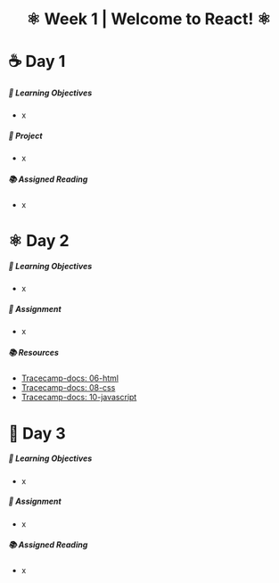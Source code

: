 <h1 align="center">
   ⚛   Week 1 | Welcome to React!   ⚛
</h1>

# ☕ Day 1

##### 🎯 Learning Objectives
- x

##### 📔 Project
- x

##### 📚 Assigned Reading
- x

# ⚛ Day 2

##### 🎯 Learning Objectives
- x

##### 📔 Assignment
- x

##### 📚 Resources
- [Tracecamp-docs: 06-html](https://github.com/ClemsonTRACE/tracecamp-summer-2021/blob/main/tracecamp-docs/06-html.md)
- [Tracecamp-docs: 08-css](https://github.com/ClemsonTRACE/tracecamp-summer-2021/blob/main/tracecamp-docs/08-css.md)
- [Tracecamp-docs: 10-javascript](https://github.com/ClemsonTRACE/tracecamp-summer-2021/blob/main/tracecamp-docs/10-javascript.md)

# 🤝 Day 3

##### 🎯 Learning Objectives
- x

##### 📔 Assignment
- x

##### 📚 Assigned Reading
- x

